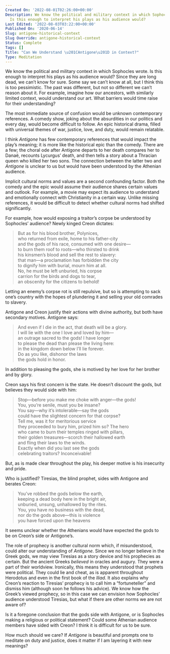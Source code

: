 ```yaml
---
Created On: '2022-08-01T02:26:00+00:00'
Description: We know the political and military context in which Sophocles wrote.
  Is this enough to interpret his plays as his audience would?
Last Edited: '2022-08-03T03:22:00+00:00'
Published On: '2020-06-14'
Slug: antigone-historical-context
Slug Override: antigone-historical-context
Status: Complete
Tags: []
Title: "Can We Understand \u201CAntigone\u201D in Context?"
Type: Meditation
---
```

<p>We know the political and military context in which Sophocles wrote. Is this enough to interpret his plays as his audience would? Since they are long dead, we can’t know for sure. Some say we can’t know at all, but I think this is too pessimistic. The past was different, but not so different we can’t reason about it. For example, imagine how our ancestors, with similarly limited context, would understand our art. What barriers would time raise for their understanding?</p>
<p>The most immediate source of confusion would be unknown contemporary references. A comedy show, joking about the absurdities in our politics and every day, would become difficult to follow. An epic historical drama, filled with universal themes of war, justice, love, and duty, would remain relatable.</p>
<p>I think <em>Antigone</em> has few contemporary references that would impact the play’s meaning; it is more like the historical epic than the comedy. There are a few; the choral ode after Antigone departs to her death compares her to Danaë, recounts Lycurgus’ death, and then tells a story about a Thracian queen who killed her two sons. The connection between the latter two and <em>Antigone</em> is unclear to us but would have been understood by the Athenian audience.</p>
<p>Implicit cultural norms and values are a second confounding factor. Both the comedy and the epic would assume their audience shares certain values and outlook. For example, a movie may expect its audience to understand and emotionally connect with Christianity in a certain way. Unlike missing references, it would be difficult to detect whether cultural norms had shifted significantly.</p>
<p>For example, how would exposing a traitor’s corpse be understood by Sophocles’ audience? Newly kinged Creon dictates:</p>
<blockquote><p>
But as for his blood brother, Polynices,<br />
who returned from exile, home to his father-city<br />
and the gods of his race, consumed with one desire—<br />
to burn them roof to roots—who thirsted to drink<br />
his kinsmen’s blood and sell the rest to slavery:<br />
that man—a proclamation has forbidden the city<br />
to dignify him with burial, mourn him at all.<br />
No, he must be left unburied, his corpse<br />
carrion for the birds and dogs to tear,<br />
an obscenity for the citizens to behold!
</p></blockquote>

<p>Letting an enemy’s corpse rot is still repulsive, but so is attempting to sack one’s country with the hopes of plundering it and selling your old comrades to slavery.</p>
<p>Antigone and Creon justify their actions with divine authority, but both have secondary motives. Antigone says:</p>
<blockquote><p>
And even if I die in the act, that death will be a glory.<br />
I will lie with the one I love and loved by him—<br />
an outrage sacred to the gods! I have longer<br />
to please the dead than please the living here:<br />
in the kingdom down below I’ll lie forever.<br />
Do as you like, dishonor the laws<br />
the gods hold in honor.
</p></blockquote>

<p>In addition to pleasing the gods, she is motived by her love for her brother and by glory.</p>
<p>Creon says his first concern is the state. He doesn’t discount the gods, but believes they would side with him:</p>
<blockquote><p>
Stop—before you make me choke with anger—the gods!<br />
You, you’re senile, must you be insane?<br />
You say—why it’s intolerable—say the gods<br />
could have the slightest concern for that corpse?<br />
Tell me, was it for meritorious service<br />
they proceeded to bury him, prized him so? The hero<br />
who came to burn their temples ringed with pillars,<br />
their golden treasures—scorch their hallowed earth<br />
and fling their laws to the winds.<br />
Exactly when did you last see the gods<br />
celebrating traitors? Inconceivable!
</p></blockquote>

<p>But, as is made clear throughout the play, his deeper motive is his insecurity and pride.</p>
<p>Who is justified? Tiresias, the blind prophet, sides with Antigone and berates Creon:</p>
<blockquote><p>
You’ve robbed the gods below the earth,<br />
keeping a dead body here in the bright air,<br />
unburied, unsung, unhallowed by the rites.<br />
You, you have no business with the dead,<br />
nor do the gods above—this is violence<br />
you have forced upon the heavens
</p></blockquote>

<p>It seems unclear whether the Athenians would have expected the gods to be on Creon’s side or Antigone’s.</p>
<p>The role of prophecy is another cultural norm which, if misunderstood, could alter our understanding of <em>Antigone</em>. Since we no longer believe in the Greek gods, we may view Tiresias as a story device and his prophecies as certain. But the ancient Greeks <em>believed</em> in oracles and augury. They were a part of their worldview. Ironically, this means they understood that prophets were political. They could lie and cheat, as is apparent throughout Herodotus and even in the first book of the <em>Iliad</em>. It also explains why Creon’s reaction to Tiresias’ prophecy is to call him a “fortuneteller” and dismiss him (although soon he follows his advice). We know how the Greek’s viewed prophecy, so in this case we can envision how Sophocles’ audience understood Tiresias, but what if there are other norms we are not aware of?</p>
<p>Is it a foregone conclusion that the gods side with Antigone, or is Sophocles making a religious or political statement? Could some Athenian audience members have sided with Creon? I think it is difficult for us to be sure.</p>
<p>How much should we care? If <em>Antigone</em> is beautiful and prompts one to meditate on duty and justice, does it matter if I am layering it with new meanings?</p>
